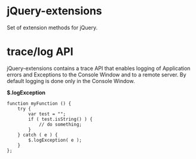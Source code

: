 jQuery-extensions
=================

Set of extension methods for jQuery.

trace/log API
=============

jQuery-extensions contains a trace API that enables logging of Application errors and Exceptions to the Console Window and to a remote server. By default logging is done only in the Console Window.

**$.logException**

```
function myFunction () {
    try {
        var test = "";
        if ( test.isString() ) {
            // do something;
        }
    } catch ( e ) {
        $.logException( e );
    }
};
```
